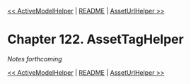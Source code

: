 [&lt;&lt; ActiveModelHelper](ch121-activemodelhelper.md) | [README](README.md) | [AssetUrlHelper &gt;&gt;](ch123-asseturlhelper.md)

# Chapter 122. AssetTagHelper

*Notes forthcoming*

[&lt;&lt; ActiveModelHelper](ch121-activemodelhelper.md) | [README](README.md) | [AssetUrlHelper &gt;&gt;](ch123-asseturlhelper.md)
